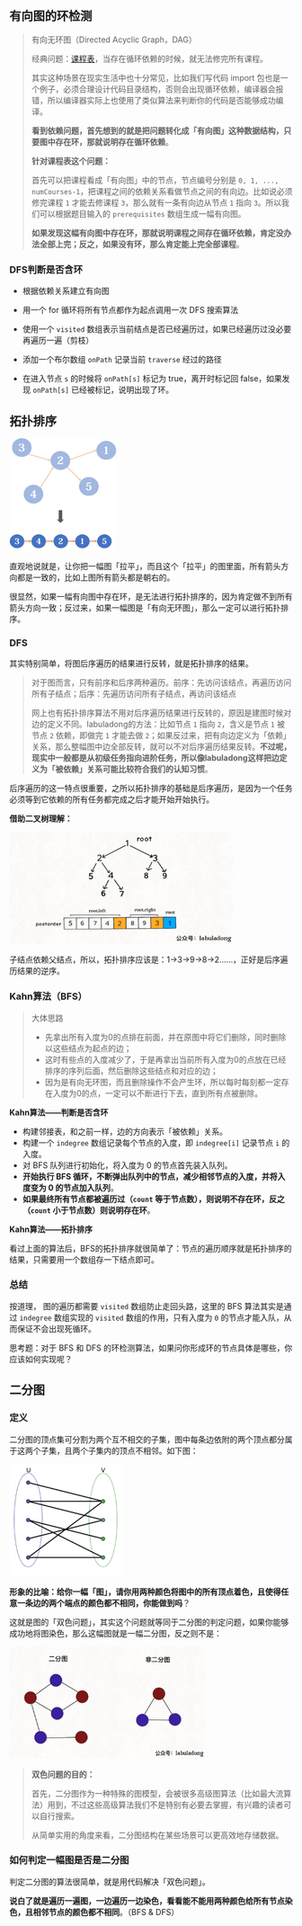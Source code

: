 ## 有向图的环检测

> 有向无环图（Directed Acyclic Graph，DAG）
>
> 经典问题：[课程表](https://leetcode-cn.com/problems/course-schedule/)，当存在循环依赖的时候，就无法修完所有课程。
>
> 其实这种场景在现实生活中也十分常见，比如我们写代码 import 包也是一个例子，必须合理设计代码目录结构，否则会出现循环依赖，编译器会报错，所以编译器实际上也使用了类似算法来判断你的代码是否能够成功编译。
>
> **看到依赖问题，首先想到的就是把问题转化成「有向图」这种数据结构，只要图中存在环，那就说明存在循环依赖**。
>
> **针对课程表这个问题：**
>
> 首先可以把课程看成「有向图」中的节点，节点编号分别是 `0, 1, ..., numCourses-1`，把课程之间的依赖关系看做节点之间的有向边。比如说必须修完课程 `1` 才能去修课程 `3`，那么就有一条有向边从节点 `1` 指向 `3`。所以我们可以根据题目输入的 `prerequisites` 数组生成一幅有向图。
>
> **如果发现这幅有向图中存在环，那就说明课程之间存在循环依赖，肯定没办法全部上完；反之，如果没有环，那么肯定能上完全部课程**。

### DFS判断是否含环

- 根据依赖关系建立有向图

- 用一个 for 循环将所有节点都作为起点调用一次 DFS 搜索算法
- 使用一个 `visited` 数组表示当前结点是否已经遍历过，如果已经遍历过没必要再遍历一遍（剪枝）
- 添加一个布尔数组 `onPath` 记录当前 `traverse` 经过的路径

- 在进入节点 `s` 的时候将 `onPath[s]` 标记为 true，离开时标记回 false，如果发现 `onPath[s]` 已经被标记，说明出现了环。

## 拓扑排序

<img src="images\拓扑排序.jpg" height=200 width=190>

直观地说就是，让你把一幅图「拉平」，而且这个「拉平」的图里面，所有箭头方向都是一致的，比如上图所有箭头都是朝右的。

很显然，如果一幅有向图中存在环，是无法进行拓扑排序的，因为肯定做不到所有箭头方向一致；反过来，如果一幅图是「有向无环图」，那么一定可以进行拓扑排序。

### DFS

其实特别简单，将图后序遍历的结果进行反转，就是拓扑排序的结果。

> 对于图而言，只有前序和后序两种遍历。前序：先访问该结点，再遍历访问所有子结点；后序：先遍历访问所有子结点，再访问该结点
>
> 网上也有拓扑排序算法不用对后序遍历结果进行反转的，原因是建图时候对边的定义不同。labuladong的方法：比如节点 `1` 指向 `2`，含义是节点 `1` 被节点 `2` 依赖，即做完 `1` 才能去做 `2`；如果反过来，把有向边定义为「依赖」关系，那么整幅图中边全部反转，就可以不对后序遍历结果反转。**不过呢，现实中一般都是从初级任务指向进阶任务，所以像labuladong这样把边定义为「被依赖」关系可能比较符合我们的认知习惯**。

后序遍历的这一特点很重要，之所以拓扑排序的基础是后序遍历，是因为一个任务必须等到它依赖的所有任务都完成之后才能开始开始执行。

**借助二叉树理解：**

<img src= "images\b1.jpeg" height=200 width=400>

子结点依赖父结点，所以，拓扑排序应该是：1->3->9->8->2......，正好是后序遍历结果的逆序。

### Kahn算法（BFS）

> 大体思路
>
> - 先拿出所有入度为0的点排在前面，并在原图中将它们删除，同时删除以这些结点为起点的边；
> - 这时有些点的入度减少了，于是再拿出当前所有入度为0的点放在已经排序的序列后面，然后删除这些结点和对应的边；
> - 因为是有向无环图，而且删除操作不会产生环，所以每时每刻都一定存在入度为0的点，一定可以不断进行下去，直到所有点被删除。

**Kahn算法——判断是否含环**

- 构建邻接表，和之前一样，边的方向表示「被依赖」关系。
- 构建一个 `indegree` 数组记录每个节点的入度，即 `indegree[i]` 记录节点 `i` 的入度。
- 对 BFS 队列进行初始化，将入度为 0 的节点首先装入队列。
- **开始执行 BFS 循环，不断弹出队列中的节点，减少相邻节点的入度，并将入度变为 0 的节点加入队列**。
- **如果最终所有节点都被遍历过（`count` 等于节点数），则说明不存在环，反之（`count` 小于节点数）则说明存在环**。

**Kahn算法——拓扑排序**

看过上面的算法后，BFS的拓扑排序就很简单了：节点的遍历顺序就是拓扑排序的结果，只需要用一个数组存一下结点即可。

### 总结

按道理， 图的遍历都需要 `visited` 数组防止走回头路，这里的 BFS 算法其实是通过 `indegree` 数组实现的 `visited` 数组的作用，只有入度为 `0` 的节点才能入队，从而保证不会出现死循环。

思考题：对于 BFS 和 DFS 的环检测算法，如果问你形成环的节点具体是哪些，你应该如何实现呢？

## 二分图

### 定义

二分图的顶点集可分割为两个互不相交的子集，图中每条边依附的两个顶点都分属于这两个子集，且两个子集内的顶点不相邻。如下图：

<img src="images\二分图.png" height=200 width=200>

**形象的比喻：给你一幅「图」，请你用两种颜色将图中的所有顶点着色，且使得任意一条边的两个端点的颜色都不相同，你能做到吗**？

这就是图的「双色问题」，其实这个问题就等同于二分图的判定问题，如果你能够成功地将图染色，那么这幅图就是一幅二分图，反之则不是：

<img src="images\二分图1.jpg" height=200 width=350>

> **双色问题的目的：**
>
> 首先，二分图作为一种特殊的图模型，会被很多高级图算法（比如最大流算法）用到，不过这些高级算法我们不是特别有必要去掌握，有兴趣的读者可以自行搜索。
>
> 从简单实用的角度来看，二分图结构在某些场景可以更高效地存储数据。

### 如何判定一幅图是否是二分图

判定二分图的算法很简单，就是用代码解决「双色问题」。

**说白了就是遍历一遍图，一边遍历一边染色，看看能不能用两种颜色给所有节点染色，且相邻节点的颜色都不相同**。（BFS & DFS）





